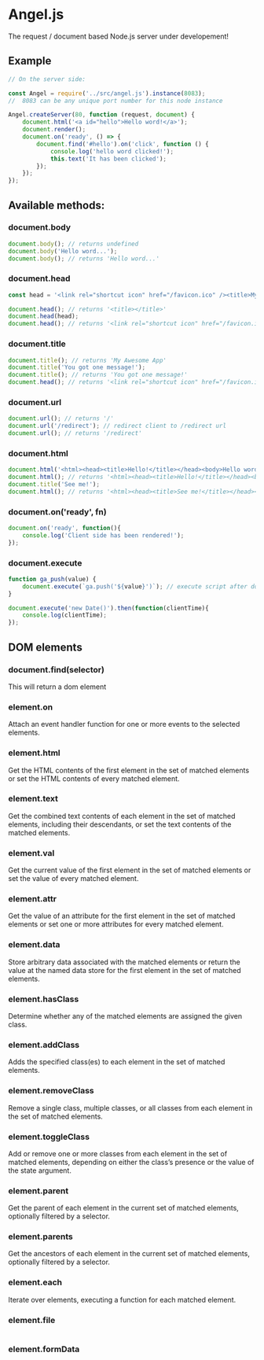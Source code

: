 # Angel.js
The request / document based Node.js server
under developement!

## Example

```javascript
// On the server side:

const Angel = require('../src/angel.js').instance(8083);
//  8083 can be any unique port number for this node instance

Angel.createServer(80, function (request, document) {
    document.html('<a id="hello">Hello word!</a>');
    document.render();
    document.on('ready', () => {
        document.find('#hello').on('click', function () {
            console.log('hello word clicked!');
            this.text('It has been clicked');
        });
    });
});
```

## Available methods:

### document.body
```javascript
document.body(); // returns undefined
document.body('Hello word...');
document.body(); // returns 'Hello word...'
```

### document.head
```javascript
const head = '<link rel="shortcut icon" href="/favicon.ico" /><title>My Awesome App</title>';

document.head(); // returns '<title></title>'
document.head(head);
document.head(); // returns '<link rel="shortcut icon" href="/favicon.ico" /><title>My Awesome App</title>'
```

### document.title
```javascript
document.title(); // returns 'My Awesome App'
document.title('You got one message!');
document.title(); // returns 'You got one message!'
document.head(); // returns '<link rel="shortcut icon" href="/favicon.ico" /><title>You got one message!</title>'
```
### document.url
```javascript
document.url(); // returns '/'
document.url('/redirect'); // redirect client to /redirect url
document.url(); // returns '/redirect'
```

### document.html
```javascript
document.html('<html><head><title>Hello!</title></head><body>Hello word...</body></html>'); // overrides all
document.html(); // returns '<html><head><title>Hello!</title></head><body>Hello word...</body></html>'
document.title('See me!');
document.html(); // returns '<html><head><title>See me!</title></head><body>Hello word...</body></html>'
```

### document.on('ready', fn)
```javascript
document.on('ready', function(){
    console.log('Client side has been rendered!');
});
```

### document.execute
```javascript
function ga_push(value) {
    document.execute(`ga.push('${value}')`); // execute script after document ready.
}

document.execute('new Date()').then(function(clientTime){
    console.log(clientTime);
});
```

## DOM elements
### document.find(selector)
This will return a dom element

### element.on
Attach an event handler function for one or more events to the selected elements.

### element.html
Get the HTML contents of the first element in the set of matched elements or set the HTML contents of every matched element.

### element.text
Get the combined text contents of each element in the set of matched elements, including their descendants, or set the text contents of the matched elements.

### element.val
Get the current value of the first element in the set of matched elements or set the value of every matched element.

### element.attr
Get the value of an attribute for the first element in the set of matched elements or set one or more attributes for every matched element.

### element.data
Store arbitrary data associated with the matched elements or return the value at the named data store for the first element in the set of matched elements.

### element.hasClass
Determine whether any of the matched elements are assigned the given class.

### element.addClass
Adds the specified class(es) to each element in the set of matched elements.

### element.removeClass
Remove a single class, multiple classes, or all classes from each element in the set of matched elements.

### element.toggleClass
Add or remove one or more classes from each element in the set of matched elements, depending on either the class’s presence or the value of the state argument.

### element.parent
Get the parent of each element in the current set of matched elements, optionally filtered by a selector.

### element.parents
Get the ancestors of each element in the current set of matched elements, optionally filtered by a selector.

### element.each
Iterate over elements, executing a function for each matched element.

### element.file
```javascript

```

### element.formData
```javascript

```
